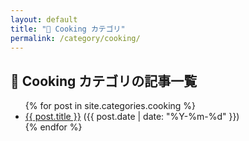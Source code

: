 ```yaml
---
layout: default
title: "🍳 Cooking カテゴリ"
permalink: /category/cooking/
---
```


## 🍳 Cooking カテゴリの記事一覧

<ul>
  {% for post in site.categories.cooking %}
    <li><a href="{{ post.url | relative_url }}">{{ post.title }}</a> ({{ post.date | date: "%Y-%m-%d" }})</li>
  {% endfor %}
</ul>
